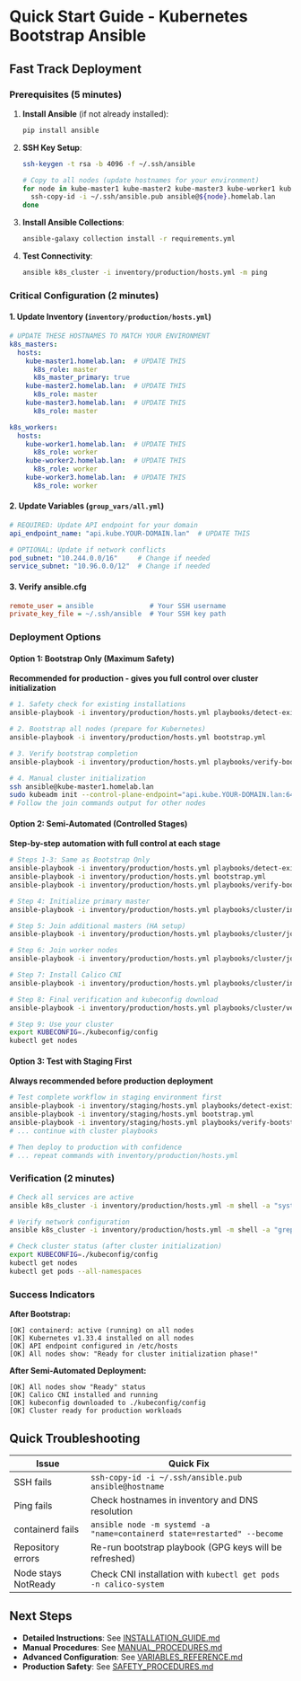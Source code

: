 # Quick Start Guide - Kubernetes Bootstrap Ansible

## Fast Track Deployment

### Prerequisites (5 minutes)

1. **Install Ansible** (if not already installed):
   ```bash
   pip install ansible
   ```

2. **SSH Key Setup**:
   ```bash
   ssh-keygen -t rsa -b 4096 -f ~/.ssh/ansible
   
   # Copy to all nodes (update hostnames for your environment)
   for node in kube-master1 kube-master2 kube-master3 kube-worker1 kube-worker2 kube-worker3; do
     ssh-copy-id -i ~/.ssh/ansible.pub ansible@${node}.homelab.lan
   done
   ```

3. **Install Ansible Collections**:
   ```bash
   ansible-galaxy collection install -r requirements.yml
   ```

4. **Test Connectivity**:
   ```bash
   ansible k8s_cluster -i inventory/production/hosts.yml -m ping
   ```

### Critical Configuration (2 minutes)

#### 1. Update Inventory (`inventory/production/hosts.yml`)
```yaml
# UPDATE THESE HOSTNAMES TO MATCH YOUR ENVIRONMENT
k8s_masters:
  hosts:
    kube-master1.homelab.lan:  # UPDATE THIS
      k8s_role: master
      k8s_master_primary: true
    kube-master2.homelab.lan:  # UPDATE THIS  
      k8s_role: master
    kube-master3.homelab.lan:  # UPDATE THIS
      k8s_role: master

k8s_workers:
  hosts:
    kube-worker1.homelab.lan:  # UPDATE THIS
      k8s_role: worker
    kube-worker2.homelab.lan:  # UPDATE THIS
      k8s_role: worker
    kube-worker3.homelab.lan:  # UPDATE THIS
      k8s_role: worker
```

#### 2. Update Variables (`group_vars/all.yml`)
```yaml
# REQUIRED: Update API endpoint for your domain
api_endpoint_name: "api.kube.YOUR-DOMAIN.lan"  # UPDATE THIS

# OPTIONAL: Update if network conflicts
pod_subnet: "10.244.0.0/16"     # Change if needed
service_subnet: "10.96.0.0/12"  # Change if needed
```

#### 3. Verify ansible.cfg
```ini
remote_user = ansible              # Your SSH username
private_key_file = ~/.ssh/ansible  # Your SSH key path
```

### Deployment Options

#### Option 1: Bootstrap Only (Maximum Safety)
**Recommended for production - gives you full control over cluster initialization**

```bash
# 1. Safety check for existing installations
ansible-playbook -i inventory/production/hosts.yml playbooks/detect-existing-cluster.yml

# 2. Bootstrap all nodes (prepare for Kubernetes)
ansible-playbook -i inventory/production/hosts.yml bootstrap.yml

# 3. Verify bootstrap completion
ansible-playbook -i inventory/production/hosts.yml playbooks/verify-bootstrap.yml

# 4. Manual cluster initialization
ssh ansible@kube-master1.homelab.lan
sudo kubeadm init --control-plane-endpoint="api.kube.YOUR-DOMAIN.lan:6443" --upload-certs --pod-network-cidr="10.244.0.0/16"
# Follow the join commands output for other nodes
```

#### Option 2: Semi-Automated (Controlled Stages)
**Step-by-step automation with full control at each stage**

```bash
# Steps 1-3: Same as Bootstrap Only
ansible-playbook -i inventory/production/hosts.yml playbooks/detect-existing-cluster.yml
ansible-playbook -i inventory/production/hosts.yml bootstrap.yml
ansible-playbook -i inventory/production/hosts.yml playbooks/verify-bootstrap.yml

# Step 4: Initialize primary master
ansible-playbook -i inventory/production/hosts.yml playbooks/cluster/init-primary-master.yml

# Step 5: Join additional masters (HA setup)
ansible-playbook -i inventory/production/hosts.yml playbooks/cluster/join-masters.yml

# Step 6: Join worker nodes
ansible-playbook -i inventory/production/hosts.yml playbooks/cluster/join-workers.yml

# Step 7: Install Calico CNI
ansible-playbook -i inventory/production/hosts.yml playbooks/cluster/install-cni.yml

# Step 8: Final verification and kubeconfig download
ansible-playbook -i inventory/production/hosts.yml playbooks/cluster/verify-cluster.yml

# Step 9: Use your cluster
export KUBECONFIG=./kubeconfig/config
kubectl get nodes
```

#### Option 3: Test with Staging First
**Always recommended before production deployment**

```bash
# Test complete workflow in staging environment first
ansible-playbook -i inventory/staging/hosts.yml playbooks/detect-existing-cluster.yml
ansible-playbook -i inventory/staging/hosts.yml bootstrap.yml
ansible-playbook -i inventory/staging/hosts.yml playbooks/verify-bootstrap.yml
# ... continue with cluster playbooks

# Then deploy to production with confidence
# ... repeat commands with inventory/production/hosts.yml
```

### Verification (2 minutes)

```bash
# Check all services are active
ansible k8s_cluster -i inventory/production/hosts.yml -m shell -a "systemctl is-active containerd && kubeadm version -o short"

# Verify network configuration  
ansible k8s_cluster -i inventory/production/hosts.yml -m shell -a "grep api.kube /etc/hosts"

# Check cluster status (after cluster initialization)
export KUBECONFIG=./kubeconfig/config
kubectl get nodes
kubectl get pods --all-namespaces
```

### Success Indicators

**After Bootstrap:**
```
[OK] containerd: active (running) on all nodes
[OK] Kubernetes v1.33.4 installed on all nodes  
[OK] API endpoint configured in /etc/hosts
[OK] All nodes show: "Ready for cluster initialization phase!"
```

**After Semi-Automated Deployment:**
```
[OK] All nodes show "Ready" status
[OK] Calico CNI installed and running
[OK] kubeconfig downloaded to ./kubeconfig/config
[OK] Cluster ready for production workloads
```

## Quick Troubleshooting

| Issue | Quick Fix |
|-------|-----------|
| SSH fails | `ssh-copy-id -i ~/.ssh/ansible.pub ansible@hostname` |
| Ping fails | Check hostnames in inventory and DNS resolution |
| containerd fails | `ansible node -m systemd -a "name=containerd state=restarted" --become` |
| Repository errors | Re-run bootstrap playbook (GPG keys will be refreshed) |
| Node stays NotReady | Check CNI installation with `kubectl get pods -n calico-system` |

## Next Steps

- **Detailed Instructions**: See [INSTALLATION_GUIDE.md](INSTALLATION_GUIDE.md)
- **Manual Procedures**: See [MANUAL_PROCEDURES.md](MANUAL_PROCEDURES.md) 
- **Advanced Configuration**: See [VARIABLES_REFERENCE.md](VARIABLES_REFERENCE.md)
- **Production Safety**: See [SAFETY_PROCEDURES.md](SAFETY_PROCEDURES.md)